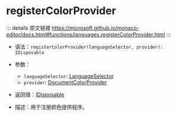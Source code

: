 # registerColorProvider
        
::: details 原文链接
https://microsoft.github.io/monaco-editor/docs.html#functions/languages.registerColorProvider.html
:::

- 语法：`registerColorProvider(languageSelector, provider): IDisposable`

- 参数：
  - `languageSelector`: [LanguageSelector](/api/languages/LanguageSelector.md)
  - `provider`: [DocumentColorProvider](/api/languages/DocumentColorProvider.md)

- 返回值：[IDisposable](/api/IDisposable.md)

- 描述：用于注册颜色提供程序。
